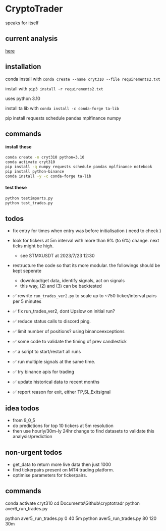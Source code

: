 # CryptoTrader
speaks for itself


## current analysis

[here](html_results/2_3_0_try_dd.html)

## installation

conda install with `conda create --name cryt310 --file requirements2.txt`

install with `pip3 install -r requirements2.txt`

uses python 3.10

install ta lib with `conda install -c conda-forge ta-lib`

pip install requests schedule pandas mplfinance numpy

## commands

#### install these

```bash
conda create -n cryt310 python=3.10
conda activate cryt310
pip install -q numpy requests schedule pandas mplfinance notebook
pip install python-binance
conda install -y -c conda-forge ta-lib
```

#### test these

```bash
python testimports.py
python test_trades.py
```
## todos



- fix entry for times when entry was before initialisation ( need to check )
- look for tickers at 5m interval with more than 9% (to 6%) change. next ticks might be high.
    - see STMXUSDT at 2023/7/23 12:30
- restructure the code so that its more modular. the followings should be kept seperate
    - download/get data, identify signals, act on signals
    - this way, (2) and (3) can be backtested


- ✅ rewrite `run_trades_ver2.py` to scale up to ~750 ticker/interval pairs per 5 minutes
- ✅ fix run_trades_ver2, dont Upslow on initial run?
- ✅ reduce status calls to discord ping.
- ✅ limit number of positions? using binanceexceptions
- ✅ some code to validate the timing of prev candlestick
- ✅ a script to start/restart all runs
- ✅ run multiple signals at the same time.
- ✅ try binance apis for trading
- ✅ update historical data to recent months
- ✅ report reason for exit, either TP,SL,Exitsignal

## idea todos
- from 9_0_5
- do predictions for top 10 tickers at 5m resolution
- then use hourly/30m-ly 24hr change to find datasets to validate this analysis/prediction

## non-urgent todos

- get_data to return more live data then just 1000
- find tickerpairs present on MT4 trading platform.
- optimise parameters for tickerpairs.

## commands

conda activate cryt310
cd Documents\Github\cryptotradr
python aver6_run_trades.py


python aver5_run_trades.py 0 40 5m
python aver5_run_trades.py 80 120 30m